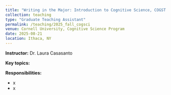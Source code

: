 ```yaml
---
title: "Writing in the Major: Introduction to Cognitive Science, COGST 1104 (Fall 2025)"
collection: teaching
type: "Graduate Teaching Assistant"
permalink: /teaching/2025_fall_cogsci
venue: Cornell University, Cognitive Science Program
date: 2025-08-21
location: Ithaca, NY
---
```


<b>Instructor:</b> Dr. Laura Casasanto

<b>Key topics:</b> 

<b>Responsibilities:</b> 
<ul>
  <li> x </li>
  <li> x </li>
</ul>
